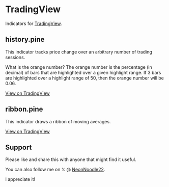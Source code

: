 # TradingView

Indicators for [TradingView](https://www.tradingview.com/).

## history.pine

This indicator tracks price change over an arbitrary number of trading sessions.

What is the orange number? The orange number is the percentage (in decimal) of bars that are highlighted over a given highlight range. If 3 bars are highlighted over a highlight range of 50, then the orange number will be 0.06.

[View on TradingView](https://www.tradingview.com/script/IaoDKoZe-Price-Change-History/)

## ribbon.pine

This indicator draws a ribbon of moving averages.

[View on TradingView](https://www.tradingview.com/script/BYlBVO8b-MA-Ribbon/)

## Support

Please like and share this with anyone that might find it useful.

You can also follow me on 𝕏 @ [NeonNoodle22](https://x.com/NeonNoodle22).

I appreciate it!
